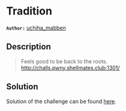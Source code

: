 # Tradition

**`Author:`** [uchiha_mabben](https://github.com/AnissBenstaali)

## Description

> Feels good to be back to the roots.  
> http://challs.pwny.shellmates.club:1301/






  





## Solution
Solution of the challenge can be found [here](solution/).
